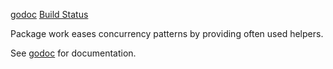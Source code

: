 [godoc](https://godoc.org/github.com/pierrec/go-work?status.png) [Build Status](https://travis-ci.org/pierrec/go-work.svg?branch=master)

Package work eases concurrency patterns by providing often used helpers.

See [godoc](https://godoc.org/github.com/pierrec/go-work) for documentation.

